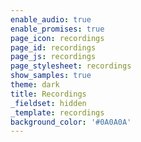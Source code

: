 ```yaml
---
enable_audio: true
enable_promises: true
page_icon: recordings
page_id: recordings
page_js: recordings
page_stylesheet: recordings
show_samples: true
theme: dark
title: Recordings
_fieldset: hidden
_template: recordings
background_color: '#0A0A0A'
---
```

